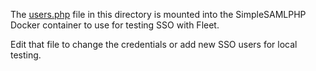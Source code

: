 The [users.php](./users.php) file in this directory is mounted into the SimpleSAMLPHP Docker container to use for testing SSO with Fleet.

Edit that file to change the credentials or add new SSO users for local testing.
